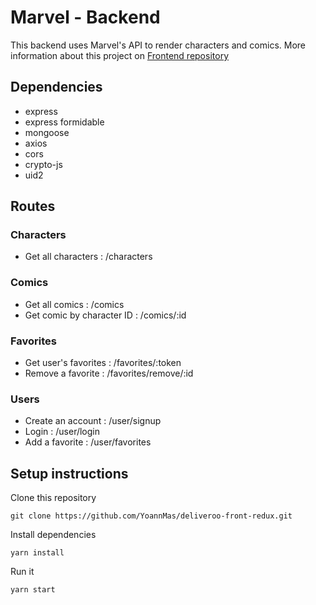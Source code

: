 # Marvel - Backend

This backend uses Marvel's API to render characters and comics. 
More information about this project on <a href="https://github.com/YoannMas/marvel-front">Frontend repository</a>

## Dependencies

- express
- express formidable
- mongoose
- axios
- cors
- crypto-js
- uid2

## Routes 

### Characters
- Get all characters : /characters

### Comics
- Get all comics : /comics
- Get comic by character ID : /comics/:id 

### Favorites
- Get user's favorites : /favorites/:token
- Remove a favorite : /favorites/remove/:id

### Users
- Create an account : /user/signup
- Login : /user/login
- Add a favorite : /user/favorites

## Setup instructions

Clone this repository 

```
git clone https://github.com/YoannMas/deliveroo-front-redux.git
```

Install dependencies

```
yarn install
```

Run it

```
yarn start
```
